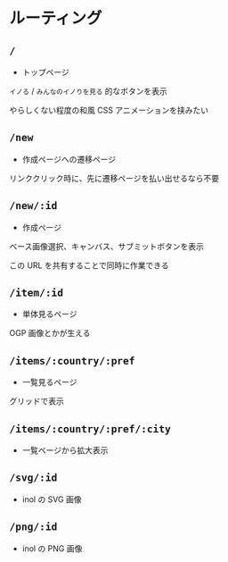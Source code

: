 # ルーティング

## `/`

- トップページ

`イノる` / `みんなのイノりを見る` 的なボタンを表示

やらしくない程度の和風 CSS アニメーションを挟みたい

## `/new`

- 作成ページへの遷移ページ

リンククリック時に、先に遷移ページを払い出せるなら不要

## `/new/:id`

- 作成ページ

ベース画像選択、キャンバス、サブミットボタンを表示

この URL を共有することで同時に作業できる

## `/item/:id`

- 単体見るページ

OGP 画像とかが生える

## `/items/:country/:pref`

- 一覧見るページ

グリッドで表示

## `/items/:country/:pref/:city`

- 一覧ページから拡大表示

## `/svg/:id`

- inol の SVG 画像

## `/png/:id`

- inol の PNG 画像
